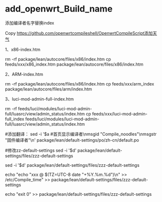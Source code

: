 # add_openwrt_Build_name
 添加编译者名字替换index

 Copy https://github.com/openwrtcompileshell/OpenwrtCompileScript添加天气

 1、x86-index.htm

 rm -rf package/lean/autocore/files/x86/index.htm
 cp feeds/xxx/x86_index.htm package/lean/autocore/files/x86/index.htm

2、ARM-index.htm

 rm -rf package/lean/autocore/files/x86/index.htm
 cp feeds/xxx/arm_index package/lean/autocore/files/arm/index.htm

 3、luci-mod-admin-full-index.htm

 rm -rf feeds/luci/modules/luci-mod-admin-full/luasrc/view/admin_status/index.htm
 cp feeds/xxx/luci-mod-admin-full_index feeds/luci/modules/luci-mod-admin-full/luasrc/view/admin_status/index.htm

 #添加翻译：
  sed -i '$a \#首页显示编译者\nmsgid "Compile_noodles"\nmsgstr "固件编译者"\n' package/lean/default-settings/po/zh-cn/default.po
  
 #修改zz-default-settings
 sed -i '$d' package/lean/default-settings/files/zzz-default-settings
 
 sed -i '$d' package/lean/default-settings/files/zzz-default-settings
 
 echo "echo \"xxx @ $(TZ=UTC-8 date "+%Y.%m.%d")\n" >> /etc/Compile_time" >> package/lean/default-settings/files/zzz-default-settings
 
 echo "exit 0" >> package/lean/default-settings/files/zzz-default-settings
